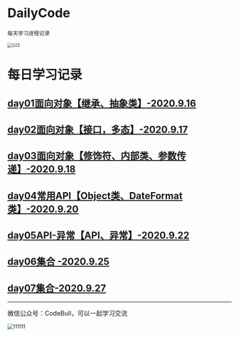 # DailyCode

 `每天学习进程记录`

<img src="https://cdn.jsdelivr.net/gh/kun213/picbed/img/20200917163241.jpg" alt="222" style="zoom: 67%;" />

# 每日学习记录



## [day01面向对象【继承、抽象类】-2020.9.16](docs/java/day01面向对象（继承、抽象类）.md)
## [day02面向对象【接口，多态】-2020.9.17](docs/java/day02面向对象（接口与多态）.md)
## [day03面向对象【修饰符、内部类、参数传递】-2020.9.18](docs/java/day03面向对象（修饰符、内部类、参数传递）.md)
## [day04常用API【Object类、DateFormat类】-2020.9.20](docs/java/day04常用API(Object类、DateFormat类).md)
## [day05API-异常【API、异常】-2020.9.22](docs/java/day05API-异常（API、异常）.md)

## [day06集合 -2020.9.25](docs/java/day06集合[1].md)

## [day07集合-2020.9.27](docs/java/day07集合[2].md)

------

微信公众号：CodeBull，可以一起学习交流

<img src="https://cdn.jsdelivr.net/gh/kun213/picbed/img/20200917162609.jpg" alt="111111" style="zoom: 80%;" />

